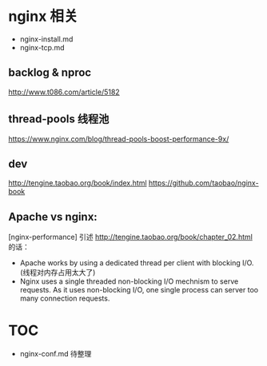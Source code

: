 # nginx 相关
- nginx-install.md
- nginx-tcp.md

## backlog & nproc
http://www.t086.com/article/5182

## thread-pools 线程池
https://www.nginx.com/blog/thread-pools-boost-performance-9x/

## dev
http://tengine.taobao.org/book/index.html
https://github.com/taobao/nginx-book


## Apache vs nginx: 
[nginx-performance]
引述 http://tengine.taobao.org/book/chapter_02.html 的话：

- Apache works by using a dedicated thread per client with blocking I/O.(线程对内存占用太大了)
- Nginx uses a single threaded non-blocking I/O mechnism to serve requests. As it uses non-blocking I/O, one single process can server too many connection requests.


# TOC
- nginx-conf.md 待整理